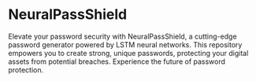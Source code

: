 # NeuralPassShield
Elevate your password security with NeuralPassShield, a cutting-edge password generator powered by LSTM neural networks. This repository empowers you to create strong, unique passwords, protecting your digital assets from potential breaches. Experience the future of password protection.
